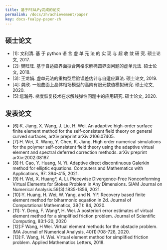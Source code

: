 ```yaml
---
title: 基于FEALPy完成的论文
permalink: /docs/zh/achievement/paper
key: docs-fealpy-paper-zh
---
```

## 硕士论文
- \[1\]: 文利清. 基 于 python 语 言 虚 单 元 法 的 实 现 与 超 收 敛 研 究. 硕士论文, 2017.
- \[2\]: 樊旺旺. 基于自适应界面拟合网格求解椭圆界面问题的虚单元法. 硕士论文, 2018.
- \[3]: 王龙娟. 虚单元法的重构型后验误差估计与自适应算法. 硕士论文, 2019.
- \[4\]: 龚欣. 一般曲面上晶体相场模型的高阶有限元数值模拟研究. 硕士论文, 2020.
- \[5\]:扈瀚丹. 梯度恢复技术在求解线弹性问题中的应用研究. 硕士论文, 2020.

## 发表论文
- \[6\]:K. Jiang, X. Wang, J. Liu, H. Wei. An adaptive high-order surface finite element method for the self-consistent field theory on general curved surfaces, arXiv preprint arXiv:2106.07405.
- \[7\]:H. Wei, X. Wang, Y. Chen, K. Jiang. High order numerical simulations for the polymer self-consistent field theory using the adaptive virtual element and spectral deferred correction methods. arXiv preprint arXiv:2002.08187.
- \[8\]:H. Cao, Y. Huang, N. Yi. Adaptive direct discontinuous Galerkin method for elliptic equations. Computers and Mathematics with Applications, 97: 394-415, 2021.
- [9\]:H. Wei, X. Huang*, A. Li. Piecewise Divergence-Free Nonconforming Virtual Elements for Stokes Problem in Any Dimensions. SIAM Journal on Numerical Analysis.59(3):1835-1856, 2021.
- \[10\]:Y. Huang, H. Wei, W. Yang, and N. Yi*. Recovery based finite element method for biharmonic equation in 2d. Journal of Computational Mathematics, 38(1): 84, 2020.
- \[11\]: Y. Deng, F. Wang*, H. Wei. A posteriori error estimates of virtual element method for a simplified friction problem. Journal of Scientific Computing, 83:1-20, 2020
- \[12\]:F Wang, H Wei. Virtual element methods for the obstacle problem. IMA Journal of  Numerical Analysis, 40(1):708-728, 2020.
- \[13\]:F. Wang, H. Wei. Virtual element method for simplified friction problem. Applied Mathematics Letters, 2018.